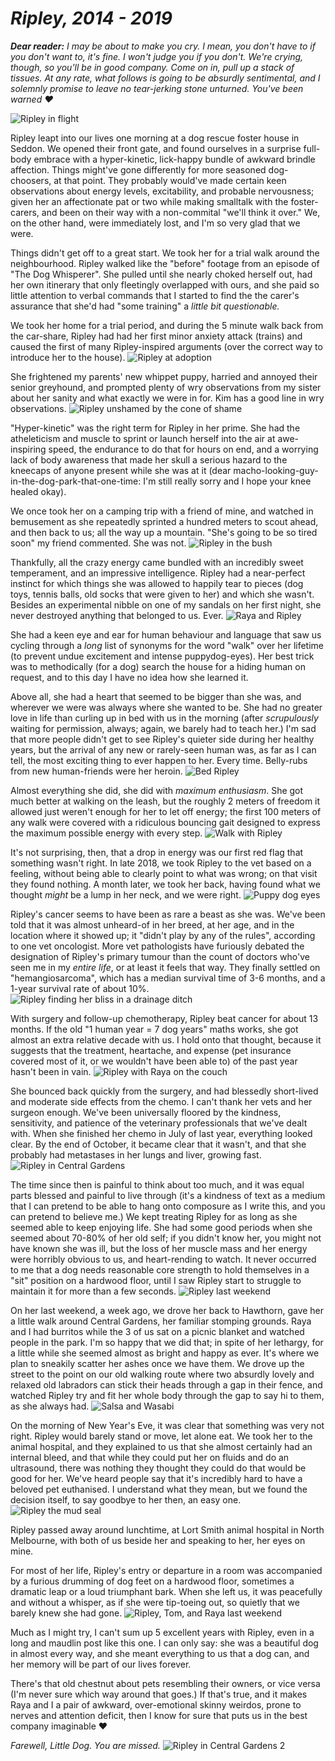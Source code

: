 <link href="style.css" rel="stylesheet"></link>

# _Ripley, 2014 - 2019_

_**Dear reader:** I may be about to make you cry. 
I mean, you don't have to if you don't want to, it's fine. I won't judge you if you don't. We're crying, though, so you'll be in good company. Come on in, pull up a stack of tissues. 
At any rate, what follows is going to be absurdly sentimental, and I solemnly promise to leave no tear-jerking stone unturned. You've been warned ❤️_

![Ripley in flight](./img/EaglemontDogs2_Original.jpg "Ripley in flight")

Ripley leapt into our lives one morning at a dog rescue foster house in Seddon. We opened their front gate, and found ourselves in a surprise full-body embrace with a hyper-kinetic, lick-happy bundle of awkward brindle affection. Things might've gone differently for more seasoned dog-choosers, at that point. They probably would've made certain keen observations about energy levels, excitability, and probable nervousness; given her an affectionate pat or two while making smalltalk with the foster-carers, and been on their way with a non-commital "we'll think it over." We, on the other hand, were immediately lost, and I'm so very glad that we were.


Things didn't get off to a great start. We took her for a trial walk around the neighbourhood. Ripley walked like the "before" footage from an episode of "The Dog Whisperer". She pulled until she nearly choked herself out, had her own itinerary that only fleetingly overlapped with ours, and she paid so little attention to verbal commands that I started to find the the carer's assurance that she'd had "some training" a _little bit questionable._

We took her home for a trial period, and during the 5 minute walk back from the car-share, Ripley had had her first minor anxiety attack (trains) and caused the first of many Ripley-inspired arguments (over the correct way to introduce her to the house).
![Ripley at adoption](./img/young_ripley.jpg "Ripley at adoption")

She frightened my parents' new whippet puppy, harried and annoyed their senior greyhound, and prompted plenty of wry observations from my sister about her sanity and what exactly we were in for. Kim has a good line in wry observations.
![Ripley unshamed by the cone of shame](./img/cone_leaf.jpg "Ripley unshamed by the cone of shame")

"Hyper-kinetic" was the right term for Ripley in her prime. She had the atheleticism and muscle to sprint or launch herself into the air at awe-inspiring speed, the endurance to do that for hours on end, and a worrying lack of body awareness that made her skull a serious hazard to the kneecaps of anyone present while she was at it (dear macho-looking-guy-in-the-dog-park-that-one-time: I'm still really sorry and I hope your knee healed okay). 

We once took her on a camping trip with a friend of mine, and watched in bemusement as she repeatedly sprinted a hundred meters to scout ahead, and then back to us; all the way up a mountain. "She's going to be so tired soon" my friend commented. She was not.
![Ripley in the bush](./img/bush_ripley.jpg)

Thankfully, all the crazy energy came bundled with an incredibly sweet temperament, and an impressive intelligence. Ripley had a near-perfect instinct for which things she was allowed to happily tear to pieces (dog toys, tennis balls, old socks that were given to her) and which she wasn't. Besides an experimental nibble on one of my sandals on her first night, she never destroyed anything that belonged to us. Ever. 
![Raya and Ripley](./img/raya_ripley.jpg)

She had a keen eye and ear for human behaviour and language that saw us cycling through a _long_ list of synonyms for the word "walk" over her lifetime (to prevent undue excitement and intense puppydog-eyes). Her best trick was to methodically (for a dog) search the house for a hiding human on request, and to this day I have no idea how she learned it.

Above all, she had a heart that seemed to be bigger than she was, and wherever we were was always where she wanted to be. She had no greater love in life than curling up in bed with us in the morning (after _scrupulously_ waiting for permission, always; again, we barely had to teach her.) I'm sad that more people didn't get to see Ripley's quieter side during her healthy years, but the arrival of any new or rarely-seen human was, as far as I can tell, the most exciting thing to ever happen to her. Every time. Belly-rubs from new human-friends were her heroin.
![Bed Ripley](./img/bed_ripley.jpg)

Almost everything she did, she did with _maximum enthusiasm_. She got much better at walking on the leash, but the roughly 2 meters of freedom it allowed just weren't enough for her to let off energy; the first 100 meters of any walk were covered with a ridiculous bouncing gait designed to express the maximum possible energy with every step. 
![Walk with Ripley](./img/tom_walk.jpg)

It's not surprising, then, that a drop in energy was our first red flag that something wasn't right. In late 2018, we took Ripley to the vet based on a feeling, without being able to clearly point to what was wrong; on that visit they found nothing. A month later, we took her back, having found what we thought _might_ be a lump in her neck, and we were right.
![Puppy dog eyes](./img/couch_puppy_dog_eyes.jpg)

Ripley's cancer seems to have been as rare a beast as she was. We've been told that it was almost unheard-of in her breed, at her age, and in the location where it showed up; it "didn't play by any of the rules", according to one vet oncologist. More vet pathologists have furiously debated the designation of Ripley's primary tumour than the count of doctors who've seen me in my _entire life_, or at least it feels that way. They finally settled on "hemangiosarcoma", which has a median survival time of 3-6 months, and a 1-year survival rate of about 10%.
![Ripley finding her bliss in a drainage ditch](./img/drainage_ditch.jpg)

With surgery and follow-up chemotherapy, Ripley beat cancer for about 13 months. If the old "1 human year = 7 dog years" maths works, she got almost an extra relative decade with us. I hold onto that thought, because it suggests that the treatment, heartache, and expense (pet insurance covered most of it, or we wouldn't have been able to) of the past year hasn't been in vain.
![Ripley with Raya on the couch](./img/raya_couch.jpg)

She bounced back quickly from the surgery, and had blessedly short-lived and moderate side effects from the chemo. I can't thank her vets and her surgeon enough. We've been universally floored by the kindness, sensitivity, and patience of the veterinary professionals that we've dealt with. When she finished her chemo in July of last year, everything looked clear. By the end of October, it became clear that it wasn't, and that she probably had metastases in her lungs and liver, growing fast.
![Ripley in Central Gardens](./img/park_ripley.jpg)

The time since then is painful to think about too much, and it was equal parts blessed and painful to live through (it's a kindness of text as a medium that I can pretend to be able to hang onto composure as I write this, and you can pretend to believe me.) We kept treating Ripley for as long as she seemed able to keep enjoying life. She had some good periods when she seemed about 70-80% of her old self; if you didn't know her, you might not have known she was ill, but the loss of her muscle mass and her energy were horribly obvious to us, and heart-rending to watch. It never occurred to me that a dog needs reasonable core strength to hold themselves in a "sit" position on a hardwood floor, until I saw Ripley start to struggle to maintain it for more than a few seconds. 
![Ripley last weekend](./img/ripley_hawthorn.jpg)

On her last weekend, a week ago, we drove her back to Hawthorn, gave her a little walk around Central Gardens, her familiar stomping grounds. Raya and I had burritos while the 3 of us sat on a picnic blanket and watched people in the park. I'm so happy that we did that; in spite of her lethargy, for a little while she seemed almost as bright and happy as ever. It's where we plan to sneakily scatter her ashes once we have them. We drove up the street to the point on our old walking route where two absurdly lovely and relaxed old labradors can stick their heads through a gap in their fence, and watched Ripley try and fit her whole body through the gap to say hi to them, as she always had.
![Salsa and Wasabi](./img/salsa_wasabi.jpg)

On the morning of New Year's Eve, it was clear that something was very not right. Ripley would barely stand or move, let alone eat. We took her to the animal hospital, and they explained to us that she almost certainly had an internal bleed, and that while they could put her on fluids and do an ultrasound, there was nothing they thought they could do that would be good for her. We've heard people say that it's incredibly hard to have a beloved pet euthanised. I understand what they mean, but we found the decision itself, to say goodbye to her then, an easy one.
![Ripley the mud seal](./img/ripley_mud_seal.jpg)

Ripley passed away around lunchtime, at Lort Smith animal hospital in North Melbourne, with both of us beside her and speaking to her, her eyes on mine. 

For most of her life, Ripley's entry or departure in a room was accompanied by a furious drumming of dog feet on a hardwood floor, sometimes a dramatic leap or a loud triumphant bark. When she left us, it was peacefully and without a whisper, as if she were tip-toeing out, so quietly that we barely knew she had gone.
![Ripley, Tom, and Raya last weekend](./img/ripley_tom_raya.jpg)

Much as I might try, I can't sum up 5 excellent years with Ripley, even in a long and maudlin post like this one. I can only say: she was a beautiful dog in almost every way, and she meant everything to us that a dog can, and her memory will be part of our lives forever. 

There's that old chestnut about pets resembling their owners, or vice versa (I'm never sure which way around that goes.) If that's true, and it makes Raya and I a pair of awkward, over-emotional skinny weirdos, prone to nerves and attention deficit, then I know for sure that puts us in the best company imaginable ❤️

_Farewell, Little Dog. You are missed._
![Ripley in Central Gardens 2](./img/ripley_park_2.jpg)
